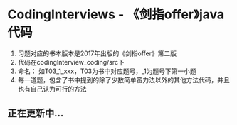# CodingInterviews - 《剑指offer》java代码
1. 习题对应的书本版本是2017年出版的《剑指offer》第二版
2. 代码在codingInterview_coding/src下
3. 命名： 如T03_1_xxx，T03为书中对应题号，_1为题号下第一小题
4. 每一道题，包含了书中提到的除了少数简单蛮力法以外的其他方法代码，并且也有自己认为可行的方法

## 正在更新中...

